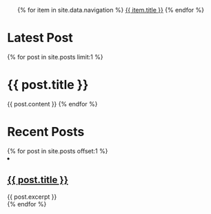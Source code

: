 <ul>
   {% for item in site.data.navigation %}
      <a href="{{ item.url }}">{{ item.title }}</a>
   {% endfor %}
</ul>

<h1>Latest Post</h1>
{% for post in site.posts limit:1 %}
<h1>{{ post.title }}</h1>
{{ post.content }}
{% endfor %}

<h1>Recent Posts</h1>
{% for post in site.posts offset:1 %}
    <li>
      <h2><a href="{{ post.url }}">{{ post.title }}</a></h2>
      {{ post.excerpt }}
    </li>
{% endfor %}
